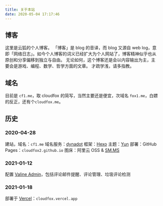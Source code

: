 ```yaml
---
title: 关于本站
date: 2020-05-04 17:17:46
---
```


## 博客

这里是云狐的个人博客。
「博客」是 blog 的音译，而 blog 又源自 web log，意即「网络日志」。如今个人博客的词义已经扩大为个人网站了，博客精神似乎也从原创和分享偏移到独立与自由。
无论如何，这个博客还是会以内容输出为主，主要会是游戏、编程、数学、哲学方面的文章。
才疏学浅，请多指教。

## 域名

目前是 `cf1.me`，取 cloudfox 的简写，当然主要还是便宜，次域名 `fox1.me`，白嫖的反正，还有个`cloudfox.me`。

## 历史

### 2020-04-28

建站，域名：`cf1.me`
域名服务：[dynadot](https://www.dynadot.com/)
框架：[Hexo](https://hexo.io/zh-cn/)
主题：[Yun](https://github.com/cloudfox2/hexo-theme-yun)
部署：GitHub Pages：`cloudfox2.github.io`
图床：阿里云 OSS & [SM.MS](https://sm.ms)

### 2021-01-12

配置 [Valine Admin](https://github.com/DesertsP/Valine-Admin)，包括评论邮件提醒、评论管理、垃圾评论检测

### 2021-01-18

部署于 [Vercel](https://vercel.com)：`cloudfox.vercel.app`
